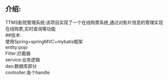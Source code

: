 ## 介绍:<br>
TTMS影院管理系统:该项目实现了一个在线购票系统,通过对影片信息的管理实现在线购票,实时查询等功能<br>
##技术:<br>
使用Spring+springMVC+mybatis框架<br>
entity:pojo<br>
Filter:拦截器<br>
service:业务逻辑<br>
dao:数据库部分<br>
controller:各个handle
